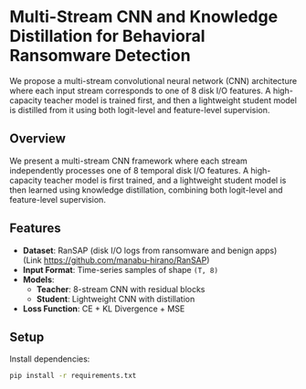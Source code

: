 # Multi-Stream CNN and Knowledge Distillation for Behavioral Ransomware Detection

We propose a multi-stream convolutional neural network (CNN) architecture where each input stream corresponds to one of 8 disk I/O features. A high-capacity teacher model is trained first, and then a lightweight student model is distilled from it using both logit-level and feature-level supervision.

## Overview

We present a multi-stream CNN framework where each stream independently processes one of 8 temporal disk I/O features. A high-capacity teacher model is first trained, and a lightweight student model is then learned using knowledge distillation, combining both logit-level and feature-level supervision.

## Features

- **Dataset**: RanSAP (disk I/O logs from ransomware and benign apps) (Link https://github.com/manabu-hirano/RanSAP)
- **Input Format**: Time-series samples of shape `(T, 8)`
- **Models**:
  - **Teacher**: 8-stream CNN with residual blocks
  - **Student**: Lightweight CNN with distillation
- **Loss Function**: CE + KL Divergence + MSE


## Setup

Install dependencies:

```bash
pip install -r requirements.txt

